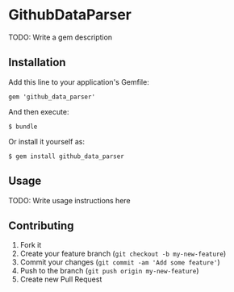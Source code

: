 # GithubDataParser

TODO: Write a gem description

## Installation

Add this line to your application's Gemfile:

    gem 'github_data_parser'

And then execute:

    $ bundle

Or install it yourself as:

    $ gem install github_data_parser

## Usage

TODO: Write usage instructions here

## Contributing

1. Fork it
2. Create your feature branch (`git checkout -b my-new-feature`)
3. Commit your changes (`git commit -am 'Add some feature'`)
4. Push to the branch (`git push origin my-new-feature`)
5. Create new Pull Request
